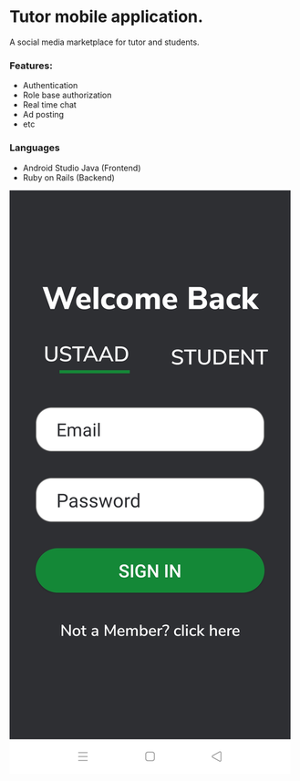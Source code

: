 # Tutor mobile application.

A social media marketplace for tutor and students.

### Features:
- Authentication
- Role base authorization
- Real time chat
- Ad posting
- etc

### Languages
- Android Studio Java (Frontend)
- Ruby on Rails (Backend)

![signup-tutor](./app/assets/signup1.jpeg)
